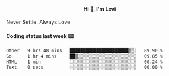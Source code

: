 <h4 style="text-align: center;">Hi 👋, I'm Levi</h4>  Never Settle. Always Love
<!---<img align="right" alt="Coding" width="300" src="https://i.pinimg.com/originals/81/17/8b/81178b47a8598f0c81c4799f2cdd4057.gif"></p> --->

#### Coding status last week ⌨️

<!--START_SECTION:waka-->

```txt
Other   9 hrs 48 mins   ██████████████████████▒░░   89.90 %
Go      1 hr 4 mins     ██▒░░░░░░░░░░░░░░░░░░░░░░   09.85 %
HTML    1 min           ░░░░░░░░░░░░░░░░░░░░░░░░░   00.24 %
Text    0 secs          ░░░░░░░░░░░░░░░░░░░░░░░░░   00.00 %
```

<!--END_SECTION:waka-->

